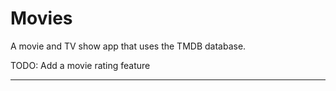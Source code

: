 # Movies

A movie and TV show app that uses the TMDB database.

TODO: Add a movie rating feature
___________
